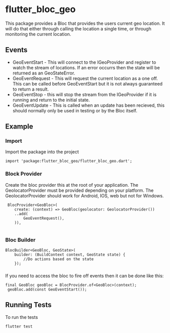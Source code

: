 # flutter_bloc_geo
This package provides a Bloc that provides the users current geo location.  It will do that 
either through calling the location a single time, or through monitoring the current location.  

## Events

- GeoEventStart - This will connect to the IGeoProvider and register to watch the stream of locations.   If an error occurrs then the state will be returned as an GeoStateError.
- GeoEventRequest - This will request the current location as a one off.  This can be called before GeoEventStart but it is not always guaranteed to return a result. 
- GeoEventStop - this will stop the stream from the IGeoProvider if it is running and return to the initial state.
- GeoEventUpdate - This is called when an update has been recieved, this should normally only be used in testing or by the Bloc itself.



## Example

### Import
Import the package into the project

```
import 'package:flutter_bloc_geo/flutter_bloc_geo.dart';
```

### Block Provider
Create the bloc provider this at the root of your application.  The GeolocatorProvider must be provided depending on your platform.  The 
GeolocatorProvider should work for Android, IOS, web but not for Windows.  

```
 BlocProvider<GeoBloc>(
    create: (context) => GeoBloc(geolocator: GeolocatorProvider())
    ..add(
        GeoEventRequest(),
    )),
                    
```

### Bloc Builder

```
BlocBuilder<GeoBloc, GeoState>(
    builder: (BuildContext context, GeoState state) {
        //Do actions based on the state
    }); 

```            

### 

If you need to access the bloc to fire off events then it can be done like this: 
```
final GeoBloc geoBloc = BlocProvider.of<GeoBloc>(context);
 geoBloc.add(const GeoEventStart());
```

## Running Tests

To run the tests
```
flutter test
```